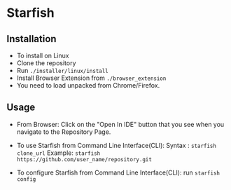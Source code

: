 # Starfish

## Installation
- To install on Linux 
- Clone the repository
- Run `./installer/linux/install`
- Install Browser Extension from `./browser_extension`
- You need to load unpacked from Chrome/Firefox.

## Usage
- From Browser: Click on the "Open In IDE" button that you see when you navigate to the  Repository Page.
- To use Starfish from  Command Line Interface(CLI):
     Syntax : `starfish clone_url`
     Example: `starfish https://github.com/user_name/repository.git`
     
- To configure Starfish from Command Line Interface(CLI): run `starfish config`
     
